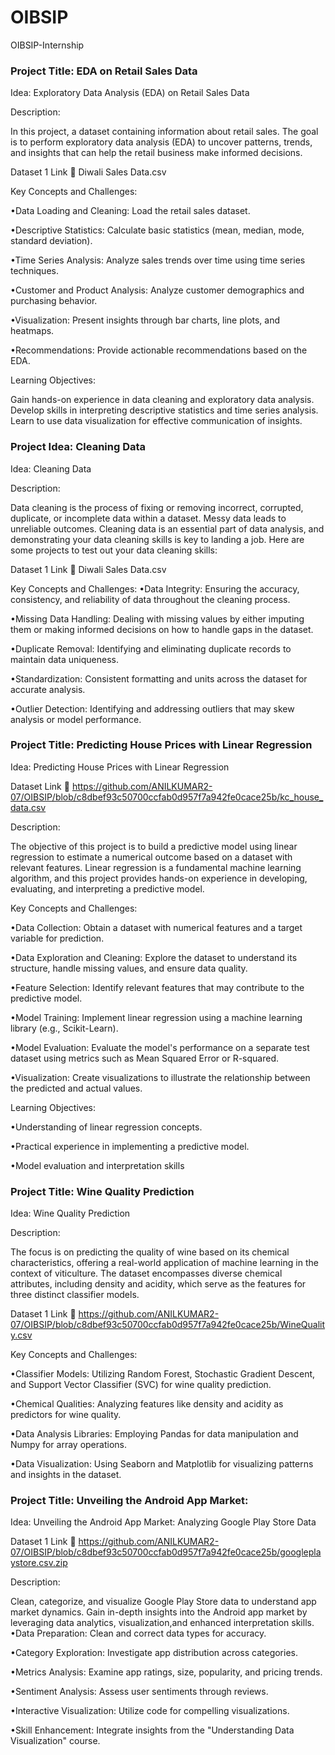 # OIBSIP
OIBSIP-Internship 
### Project Title: EDA on Retail Sales Data

Idea: Exploratory Data Analysis (EDA) on Retail Sales Data


Description:

In this project, a dataset containing information about retail sales. The goal is
to perform exploratory data analysis (EDA) to uncover patterns, trends, and insights that can
help the retail business make informed decisions.


Dataset  1 Link 🔗 Diwali Sales Data.csv

Key Concepts and Challenges:

•Data Loading and Cleaning: Load the retail sales dataset.

•Descriptive Statistics: Calculate basic statistics (mean, median, mode, standard deviation).

•Time Series Analysis: Analyze sales trends over time using time series techniques.

•Customer and Product Analysis: Analyze customer demographics and purchasing behavior.

•Visualization: Present insights through bar charts, line plots, and heatmaps.

•Recommendations: Provide actionable recommendations based on the EDA.

Learning Objectives:

Gain hands-on experience in data cleaning and exploratory data analysis.
Develop skills in interpreting descriptive statistics and time series analysis.
Learn to use data visualization for effective communication of insights.

### Project Idea: Cleaning Data
Idea: Cleaning Data


Description:


Data cleaning is the process of fixing or removing incorrect, corrupted, duplicate, or incomplete
data within a dataset. Messy data leads to unreliable outcomes. Cleaning data is an essential
part of data analysis, and demonstrating your data cleaning skills is key to landing a job. Here
are some projects to test out your data cleaning skills: 

Dataset 1 Link 🔗 Diwali Sales Data.csv

Key Concepts and Challenges:
•Data Integrity: Ensuring the accuracy, consistency, and reliability of data throughout the
cleaning process.

•Missing Data Handling: Dealing with missing values by either imputing them or making informed decisions on how to handle gaps in the dataset.

•Duplicate Removal: Identifying and eliminating duplicate records to maintain data uniqueness.

•Standardization: Consistent formatting and units across the dataset for accurate analysis.

•Outlier Detection: Identifying and addressing outliers that may skew analysis or model performance.

### Project Title: Predicting House Prices with Linear Regression

Idea: Predicting House Prices with Linear Regression


Dataset Link 🔗 https://github.com/ANILKUMAR2-07/OIBSIP/blob/c8dbef93c50700ccfab0d957f7a942fe0cace25b/kc_house_data.csv


Description:

The objective of this project is to build a predictive model using linear regression to estimate a numerical outcome based on a dataset with relevant features. Linear regression is a fundamental machine learning algorithm, and this project provides hands-on experience in developing, evaluating, and interpreting a predictive model.


Key Concepts and Challenges:

•Data Collection: Obtain a dataset with numerical features and a target variable for prediction.

•Data Exploration and Cleaning: Explore the dataset to understand its structure, handle missing values, and ensure data quality.

•Feature Selection: Identify relevant features that may contribute to the predictive model.

•Model Training: Implement linear regression using a machine learning library (e.g., Scikit-Learn).

•Model Evaluation: Evaluate the model's performance on a separate test dataset using metrics such as Mean Squared Error or R-squared.

•Visualization: Create visualizations to illustrate the relationship between the predicted and
actual values.


Learning Objectives:

•Understanding of linear regression concepts.

•Practical experience in implementing a predictive model.

•Model evaluation and interpretation skills


### Project Title: Wine Quality Prediction

Idea: Wine Quality Prediction


Description:


The focus is on predicting the quality of wine based on its chemical characteristics, offering a
real-world application of machine learning in the context of viticulture. The dataset
encompasses diverse chemical attributes, including density and acidity, which serve as the
features for three distinct classifier models.


Dataset 1 Link 🔗 https://github.com/ANILKUMAR2-07/OIBSIP/blob/c8dbef93c50700ccfab0d957f7a942fe0cace25b/WineQuality.csv


Key Concepts and Challenges:

•Classifier Models: Utilizing Random Forest, Stochastic Gradient Descent, and Support Vector Classifier (SVC) for wine quality prediction.

•Chemical Qualities: Analyzing features like density and acidity as predictors for wine quality.

•Data Analysis Libraries: Employing Pandas for data manipulation and Numpy for array operations.

•Data Visualization: Using Seaborn and Matplotlib for visualizing patterns and insights in the
dataset.


### Project Title: Unveiling the Android App Market: 

Idea: Unveiling the Android App Market: Analyzing Google Play Store Data


Dataset 1 Link 🔗 https://github.com/ANILKUMAR2-07/OIBSIP/blob/c8dbef93c50700ccfab0d957f7a942fe0cace25b/googleplaystore.csv.zip


Description:

Clean, categorize, and visualize Google Play Store data to understand app market dynamics.
Gain in-depth insights into the Android app market by leveraging data analytics, visualization,and enhanced interpretation skills.
•Data Preparation: Clean and correct data types for accuracy.

•Category Exploration: Investigate app distribution across categories.

•Metrics Analysis: Examine app ratings, size, popularity, and pricing trends.

•Sentiment Analysis: Assess user sentiments through reviews.

•Interactive Visualization: Utilize code for compelling visualizations.

•Skill Enhancement: Integrate insights from the "Understanding Data Visualization" course.





